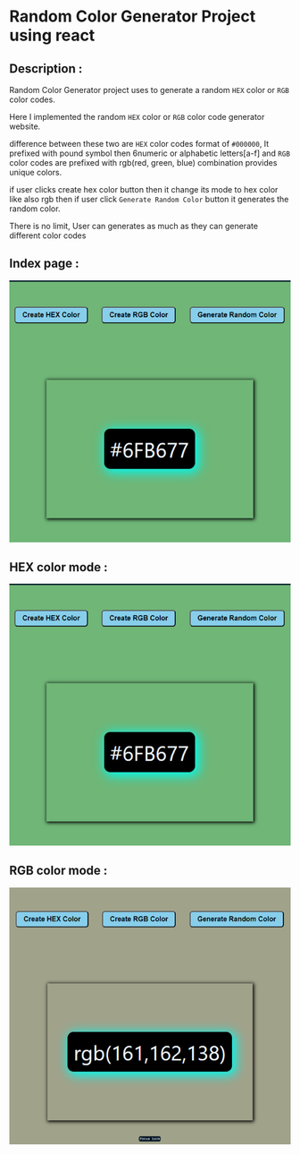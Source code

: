 # Random Color Generator Project using react

## Description :

Random Color Generator project uses to generate a random `HEX` color or `RGB` color codes.

Here I implemented the random `HEX` color or `RGB` color code generator website.

difference between these two are `HEX` color codes format of `#000000`, It prefixed with pound symbol then 6numeric or alphabetic letters[a-f] and `RGB` color codes are prefixed with rgb(red, green, blue) combination provides unique colors.

if user clicks create hex color button then it change its mode to hex color like also rgb then if user click `Generate Random Color` button it generates the random color.

There is no limit, User can generates as much as they can generate different color codes

## Index page :

![alt text](./images/image.png)

## HEX color mode :

![alt text](./images/image.png)

## RGB color mode :

![alt text](./images/image-1.png)
